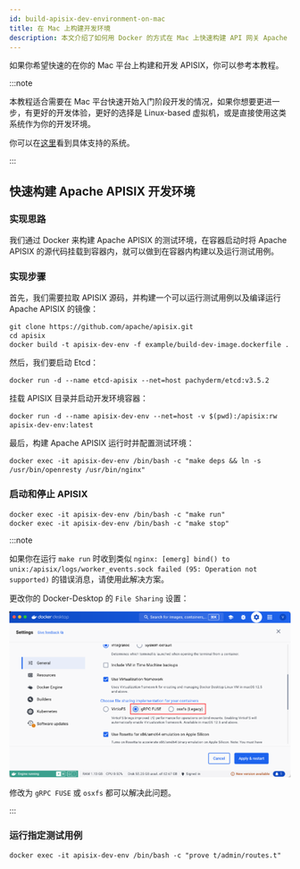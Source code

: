 ```yaml
---
id: build-apisix-dev-environment-on-mac
title: 在 Mac 上构建开发环境
description: 本文介绍了如何用 Docker 的方式在 Mac 上快速构建 API 网关 Apache APISIX 的开发环境。
---
```


<!--
#
# Licensed to the Apache Software Foundation (ASF) under one or more
# contributor license agreements.  See the NOTICE file distributed with
# this work for additional information regarding copyright ownership.
# The ASF licenses this file to You under the Apache License, Version 2.0
# (the "License"); you may not use this file except in compliance with
# the License.  You may obtain a copy of the License at
#
#     http://www.apache.org/licenses/LICENSE-2.0
#
# Unless required by applicable law or agreed to in writing, software
# distributed under the License is distributed on an "AS IS" BASIS,
# WITHOUT WARRANTIES OR CONDITIONS OF ANY KIND, either express or implied.
# See the License for the specific language governing permissions and
# limitations under the License.
#
-->

如果你希望快速的在你的 Mac 平台上构建和开发 APISIX，你可以参考本教程。

:::note

本教程适合需要在 Mac 平台快速开始入门阶段开发的情况，如果你想要更进一步，有更好的开发体验，更好的选择是 Linux-based 虚拟机，或是直接使用这类系统作为你的开发环境。

你可以在[这里](install-dependencies.md#安装)看到具体支持的系统。

:::

## 快速构建 Apache APISIX 开发环境

### 实现思路

我们通过 Docker 来构建 Apache APISIX 的测试环境，在容器启动时将 Apache APISIX 的源代码挂载到容器内，就可以做到在容器内构建以及运行测试用例。

### 实现步骤

首先，我们需要拉取 APISIX 源码，并构建一个可以运行测试用例以及编译运行 Apache APISIX 的镜像：

```shell
git clone https://github.com/apache/apisix.git
cd apisix
docker build -t apisix-dev-env -f example/build-dev-image.dockerfile .
```

然后，我们要启动 Etcd：

```shell
docker run -d --name etcd-apisix --net=host pachyderm/etcd:v3.5.2
```

挂载 APISIX 目录并启动开发环境容器：

```shell
docker run -d --name apisix-dev-env --net=host -v $(pwd):/apisix:rw apisix-dev-env:latest
```

最后，构建 Apache APISIX 运行时并配置测试环境：

```shell
docker exec -it apisix-dev-env /bin/bash -c "make deps && ln -s /usr/bin/openresty /usr/bin/nginx"
```

### 启动和停止 APISIX

```shell
docker exec -it apisix-dev-env /bin/bash -c "make run"
docker exec -it apisix-dev-env /bin/bash -c "make stop"
```

:::note

如果你在运行 `make run` 时收到类似 `nginx: [emerg] bind() to unix:/apisix/logs/worker_events.sock failed (95: Operation not supported)` 的错误消息，请使用此解决方案。

更改你的 Docker-Desktop 的 `File Sharing` 设置：

![Docker-Desktop File Sharing 设置](../../assets/images/update-docker-desktop-file-sharing.png)

修改为 `gRPC FUSE` 或 `osxfs` 都可以解决此问题。

:::

### 运行指定测试用例

```shell
docker exec -it apisix-dev-env /bin/bash -c "prove t/admin/routes.t"
```
